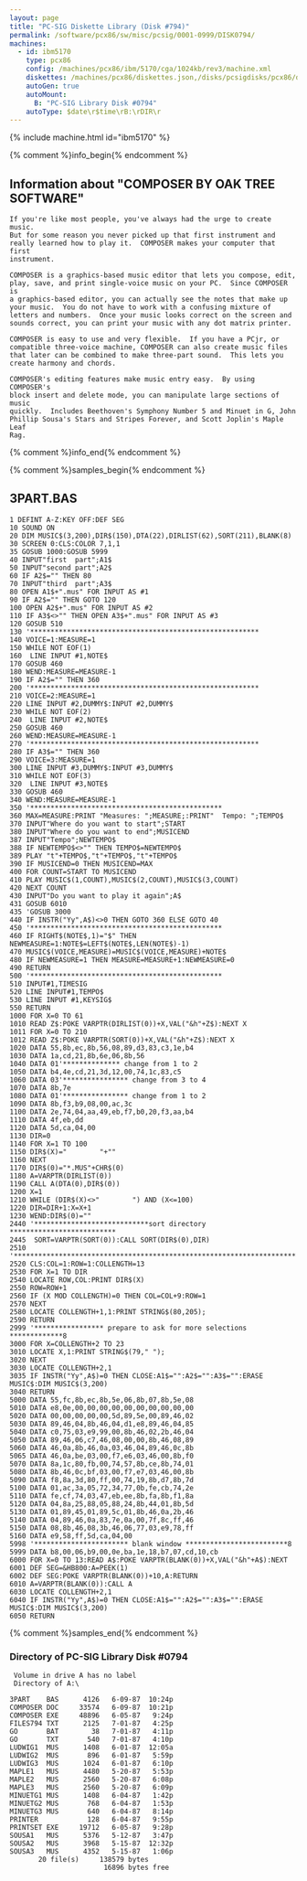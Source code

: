 ```yaml
---
layout: page
title: "PC-SIG Diskette Library (Disk #794)"
permalink: /software/pcx86/sw/misc/pcsig/0001-0999/DISK0794/
machines:
  - id: ibm5170
    type: pcx86
    config: /machines/pcx86/ibm/5170/cga/1024kb/rev3/machine.xml
    diskettes: /machines/pcx86/diskettes.json,/disks/pcsigdisks/pcx86/diskettes.json
    autoGen: true
    autoMount:
      B: "PC-SIG Library Disk #0794"
    autoType: $date\r$time\rB:\rDIR\r
---
```


{% include machine.html id="ibm5170" %}

{% comment %}info_begin{% endcomment %}

## Information about "COMPOSER BY OAK TREE SOFTWARE"

    If you're like most people, you've always had the urge to create music.
    But for some reason you never picked up that first instrument and
    really learned how to play it.  COMPOSER makes your computer that first
    instrument.
    
    COMPOSER is a graphics-based music editor that lets you compose, edit,
    play, save, and print single-voice music on your PC.  Since COMPOSER is
    a graphics-based editor, you can actually see the notes that make up
    your music.  You do not have to work with a confusing mixture of
    letters and numbers.  Once your music looks correct on the screen and
    sounds correct, you can print your music with any dot matrix printer.
    
    COMPOSER is easy to use and very flexible.  If you have a PCjr, or
    compatible three-voice machine, COMPOSER can also create music files
    that later can be combined to make three-part sound.  This lets you
    create harmony and chords.
    
    COMPOSER's editing features make music entry easy.  By using COMPOSER's
    block insert and delete mode, you can manipulate large sections of music
    quickly.  Includes Beethoven's Symphony Number 5 and Minuet in G, John
    Phillip Sousa's Stars and Stripes Forever, and Scott Joplin's Maple Leaf
    Rag.
{% comment %}info_end{% endcomment %}

{% comment %}samples_begin{% endcomment %}

## 3PART.BAS

```bas
1 DEFINT A-Z:KEY OFF:DEF SEG
10 SOUND ON
20 DIM MUSIC$(3,200),DIR$(150),DTA(22),DIRLIST(62),SORT(211),BLANK(8)
30 SCREEN 0:CLS:COLOR 7,1,1
35 GOSUB 1000:GOSUB 5999
40 INPUT"first  part";A1$
50 INPUT"second part";A2$
60 IF A2$="" THEN 80
70 INPUT"third  part";A3$
80 OPEN A1$+".mus" FOR INPUT AS #1
90 IF A2$="" THEN GOTO 120
100 OPEN A2$+".mus" FOR INPUT AS #2
110 IF A3$<>"" THEN OPEN A3$+".mus" FOR INPUT AS #3
120 GOSUB 510
130 '********************************************************
140 VOICE=1:MEASURE=1
150 WHILE NOT EOF(1)
160  LINE INPUT #1,NOTE$
170 GOSUB 460
180 WEND:MEASURE=MEASURE-1
190 IF A2$="" THEN 360
200 '********************************************************
210 VOICE=2:MEASURE=1
220 LINE INPUT #2,DUMMY$:INPUT #2,DUMMY$
230 WHILE NOT EOF(2)
240  LINE INPUT #2,NOTE$
250 GOSUB 460
260 WEND:MEASURE=MEASURE-1
270 '********************************************************
280 IF A3$="" THEN 360
290 VOICE=3:MEASURE=1
300 LINE INPUT #3,DUMMY$:INPUT #3,DUMMY$
310 WHILE NOT EOF(3)
320  LINE INPUT #3,NOTE$
330 GOSUB 460
340 WEND:MEASURE=MEASURE-1
350 '***********************************************
360 MAX=MEASURE:PRINT "Measures: ";MEASURE;:PRINT"  Tempo: ";TEMPO$
370 INPUT"Where do you want to start";START
380 INPUT"Where do you want to end";MUSICEND
387 INPUT"Tempo";NEWTEMPO$
388 IF NEWTEMPO$<>"" THEN TEMPO$=NEWTEMPO$
389 PLAY "t"+TEMPO$,"t"+TEMPO$,"t"+TEMPO$
390 IF MUSICEND=0 THEN MUSICEND=MAX
400 FOR COUNT=START TO MUSICEND
410 PLAY MUSIC$(1,COUNT),MUSIC$(2,COUNT),MUSIC$(3,COUNT)
420 NEXT COUNT
430 INPUT"Do you want to play it again";A$
431 GOSUB 6010
435 'GOSUB 3000
440 IF INSTR("Yy",A$)<>0 THEN GOTO 360 ELSE GOTO 40
450 '***********************************************
460 IF RIGHT$(NOTE$,1)="$" THEN NEWMEASURE=1:NOTE$=LEFT$(NOTE$,LEN(NOTE$)-1)
470 MUSIC$(VOICE,MEASURE)=MUSIC$(VOICE,MEASURE)+NOTE$
480 IF NEWMEASURE=1 THEN MEASURE=MEASURE+1:NEWMEASURE=0
490 RETURN
500 '***********************************************
510 INPUT#1,TIMESIG
520 LINE INPUT#1,TEMPO$
530 LINE INPUT #1,KEYSIG$
550 RETURN
1000 FOR X=0 TO 61
1010 READ Z$:POKE VARPTR(DIRLIST(0))+X,VAL("&h"+Z$):NEXT X
1011 FOR X=0 TO 210
1012 READ Z$:POKE VARPTR(SORT(0))+X,VAL("&h"+Z$):NEXT X
1020 DATA 55,8b,ec,8b,56,08,89,d3,83,c3,1e,b4
1030 DATA 1a,cd,21,8b,6e,06,8b,56
1040 DATA 01'************** change from 1 to 2
1050 DATA b4,4e,cd,21,3d,12,00,74,1c,83,c5
1060 DATA 03'**************** change from 3 to 4
1070 DATA 8b,7e
1080 DATA 01'**************** change from 1 to 2
1090 DATA 8b,f3,b9,08,00,ac,3c
1100 DATA 2e,74,04,aa,49,eb,f7,b0,20,f3,aa,b4
1110 DATA 4f,eb,dd
1120 DATA 5d,ca,04,00
1130 DIR=0
1140 FOR X=1 TO 100
1150 DIR$(X)="        "+""
1160 NEXT
1170 DIR$(0)="*.MUS"+CHR$(0)
1180 A=VARPTR(DIRLIST(0))
1190 CALL A(DTA(0),DIR$(0))
1200 X=1
1210 WHILE (DIR$(X)<>"        ") AND (X<=100)
1220 DIR=DIR+1:X=X+1
1230 WEND:DIR$(0)=""
2440 '****************************sort directory **************************
2445  SORT=VARPTR(SORT(0)):CALL SORT(DIR$(0),DIR)
2510 '*********************************************************************
2520 CLS:COL=1:ROW=1:COLLENGTH=13
2530 FOR X=1 TO DIR
2540 LOCATE ROW,COL:PRINT DIR$(X)
2550 ROW=ROW+1
2560 IF (X MOD COLLENGTH)=0 THEN COL=COL+9:ROW=1
2570 NEXT
2580 LOCATE COLLENGTH+1,1:PRINT STRING$(80,205);
2590 RETURN
2999 '***************** prepare to ask for more selections *************8
3000 FOR X=COLLENGTH+2 TO 23
3010 LOCATE X,1:PRINT STRING$(79," ");
3020 NEXT
3030 LOCATE COLLENGTH+2,1
3035 IF INSTR("Yy",A$)=0 THEN CLOSE:A1$="":A2$="":A3$="":ERASE MUSIC$:DIM MUSIC$(3,200)
3040 RETURN
5000 DATA 55,fc,8b,ec,8b,5e,06,8b,07,8b,5e,08
5010 DATA e8,0e,00,00,00,00,00,00,00,00,00,00
5020 DATA 00,00,00,00,00,5d,89,5e,00,89,46,02
5030 DATA 89,46,04,8b,46,04,d1,e8,89,46,04,85
5040 DATA c0,75,03,e9,99,00,8b,46,02,2b,46,04
5050 DATA 89,46,06,c7,46,08,00,00,8b,46,08,89
5060 DATA 46,0a,8b,46,0a,03,46,04,89,46,0c,8b
5065 DATA 46,0a,be,03,00,f7,e6,03,46,00,8b,f0
5070 DATA 8a,1c,80,fb,00,74,57,8b,ce,8b,74,01
5080 DATA 8b,46,0c,bf,03,00,f7,e7,03,46,00,8b
5090 DATA f8,8a,3d,80,ff,00,74,19,8b,d7,8b,7d
5100 DATA 01,ac,3a,05,72,34,77,0b,fe,cb,74,2e
5110 DATA fe,cf,74,03,47,eb,ee,8b,fa,8b,f1,8a
5120 DATA 04,8a,25,88,05,88,24,8b,44,01,8b,5d
5130 DATA 01,89,45,01,89,5c,01,8b,46,0a,2b,46
5140 DATA 04,89,46,0a,83,7e,0a,00,7f,8c,ff,46
5150 DATA 08,8b,46,08,3b,46,06,77,03,e9,78,ff
5160 DATA e9,58,ff,5d,ca,04,00
5998 '*********************** blank window *************************8
5999 DATA b8,00,06,b9,00,0e,ba,1e,18,b7,07,cd,10,cb
6000 FOR X=0 TO 13:READ A$:POKE VARPTR(BLANK(0))+X,VAL("&h"+A$):NEXT
6001 DEF SEG=&HB800:A=PEEK(1)
6002 DEF SEG:POKE VARPTR(BLANK(0))+10,A:RETURN
6010 A=VARPTR(BLANK(0)):CALL A
6030 LOCATE COLLENGTH+2,1
6040 IF INSTR("Yy",A$)=0 THEN CLOSE:A1$="":A2$="":A3$="":ERASE MUSIC$:DIM MUSIC$(3,200)
6050 RETURN
```

{% comment %}samples_end{% endcomment %}

### Directory of PC-SIG Library Disk #0794

     Volume in drive A has no label
     Directory of A:\

    3PART    BAS      4126   6-09-87  10:24p
    COMPOSER DOC     33574   6-09-87  10:21p
    COMPOSER EXE     48896   6-05-87   9:24p
    FILES794 TXT      2125   7-01-87   4:25p
    GO       BAT        38   7-01-87   4:11p
    GO       TXT       540   7-01-87   4:10p
    LUDWIG1  MUS      1408   6-01-87  12:05a
    LUDWIG2  MUS       896   6-01-87   5:59p
    LUDWIG3  MUS      1024   6-01-87   6:10p
    MAPLE1   MUS      4480   5-20-87   5:53p
    MAPLE2   MUS      2560   5-20-87   6:08p
    MAPLE3   MUS      2560   5-20-87   6:09p
    MINUETG1 MUS      1408   6-04-87   1:42p
    MINUETG2 MUS       768   6-04-87   1:53p
    MINUETG3 MUS       640   6-04-87   8:14p
    PRINTER            128   6-04-87   9:55p
    PRINTSET EXE     19712   6-05-87   9:28p
    SOUSA1   MUS      5376   5-12-87   3:47p
    SOUSA2   MUS      3968   5-15-87  12:32p
    SOUSA3   MUS      4352   5-15-87   1:06p
           20 file(s)     138579 bytes
                           16896 bytes free
